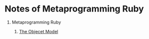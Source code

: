 # Notes of Metaprogramming Ruby

1. Metaprogramming Ruby
    
    1. [The Objecet Model](https://github.com/alfmunny/notes-metaprogramming-ruby/blob/master/metaprogramming_ruby/chapter1-the-object-model.md)

